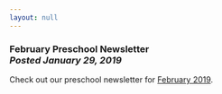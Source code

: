 ```yaml
---
layout: null
---
```


<h3 class="ui header">
  February Preschool Newsletter
  <div class="sub header">
    <i>Posted January 29, 2019</i>
  </div>
</h3>

Check out our preschool newsletter for
<a href="{{ site.baseurl }}/assets/newsletters/2018-2019/COH_February_2019_Newsletter.pdf">February 2019</a>.
